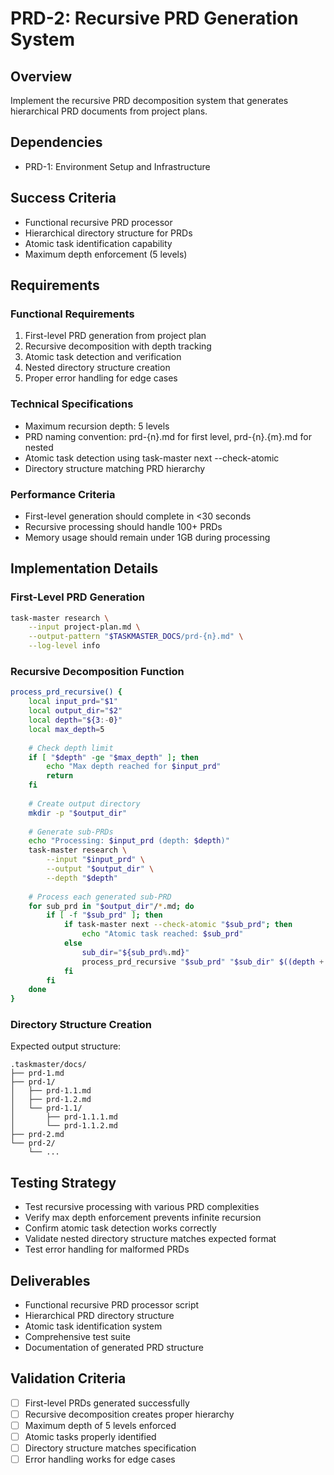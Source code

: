 # PRD-2: Recursive PRD Generation System

## Overview
Implement the recursive PRD decomposition system that generates hierarchical PRD documents from project plans.

## Dependencies
- PRD-1: Environment Setup and Infrastructure

## Success Criteria
- Functional recursive PRD processor
- Hierarchical directory structure for PRDs
- Atomic task identification capability
- Maximum depth enforcement (5 levels)

## Requirements

### Functional Requirements
1. First-level PRD generation from project plan
2. Recursive decomposition with depth tracking
3. Atomic task detection and verification
4. Nested directory structure creation
5. Proper error handling for edge cases

### Technical Specifications
- Maximum recursion depth: 5 levels
- PRD naming convention: prd-{n}.md for first level, prd-{n}.{m}.md for nested
- Atomic task detection using task-master next --check-atomic
- Directory structure matching PRD hierarchy

### Performance Criteria
- First-level generation should complete in <30 seconds
- Recursive processing should handle 100+ PRDs
- Memory usage should remain under 1GB during processing

## Implementation Details

### First-Level PRD Generation
```bash
task-master research \
    --input project-plan.md \
    --output-pattern "$TASKMASTER_DOCS/prd-{n}.md" \
    --log-level info
```

### Recursive Decomposition Function
```bash
process_prd_recursive() {
    local input_prd="$1"
    local output_dir="$2"
    local depth="${3:-0}"
    local max_depth=5
    
    # Check depth limit
    if [ "$depth" -ge "$max_depth" ]; then
        echo "Max depth reached for $input_prd"
        return
    fi
    
    # Create output directory
    mkdir -p "$output_dir"
    
    # Generate sub-PRDs
    echo "Processing: $input_prd (depth: $depth)"
    task-master research \
        --input "$input_prd" \
        --output "$output_dir" \
        --depth "$depth"
    
    # Process each generated sub-PRD
    for sub_prd in "$output_dir"/*.md; do
        if [ -f "$sub_prd" ]; then
            if task-master next --check-atomic "$sub_prd"; then
                echo "Atomic task reached: $sub_prd"
            else
                sub_dir="${sub_prd%.md}"
                process_prd_recursive "$sub_prd" "$sub_dir" $((depth + 1))
            fi
        fi
    done
}
```

### Directory Structure Creation
Expected output structure:
```
.taskmaster/docs/
├── prd-1.md
├── prd-1/
│   ├── prd-1.1.md
│   ├── prd-1.2.md
│   └── prd-1.1/
│       ├── prd-1.1.1.md
│       └── prd-1.1.2.md
├── prd-2.md
└── prd-2/
    └── ...
```

## Testing Strategy
- Test recursive processing with various PRD complexities
- Verify max depth enforcement prevents infinite recursion
- Confirm atomic task detection works correctly
- Validate nested directory structure matches expected format
- Test error handling for malformed PRDs

## Deliverables
- Functional recursive PRD processor script
- Hierarchical PRD directory structure
- Atomic task identification system
- Comprehensive test suite
- Documentation of generated PRD structure

## Validation Criteria
- [ ] First-level PRDs generated successfully
- [ ] Recursive decomposition creates proper hierarchy
- [ ] Maximum depth of 5 levels enforced
- [ ] Atomic tasks properly identified
- [ ] Directory structure matches specification
- [ ] Error handling works for edge cases